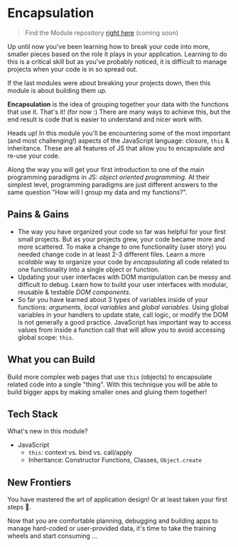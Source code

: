 # Encapsulation

> Find the Module repository [right here]() (coming soon)

Up until now you've been learning how to break your code into more, smaller pieces based on the role it plays in your application.  Learning to do this is a critical skill but as you've probably noticed, it is difficult to manage projects when your code is in so spread out.

If the last modules were about breaking your projects down, then this module is about building them up.

__Encapsulation__ is the idea of grouping together your data with the functions that use it. That's it! (for now :)  There are many ways to achieve this, but the end result is code that is easier to understand and nicer work with.

Heads up!  In this module you'll be encountering some of the most important (and most challenging!) aspects of the JavaScript language: closure, `this` & inheritance.  These are all features of JS that allow you to encapsulate and re-use your code.

Along the way you will get your first introduction to one of the main programming paradigms in JS: _object oriented programming_.  At their simplest level, programming paradigms are just different answers to the same question "How will I group my data and my functions?".

## Pains & Gains

* The way you have organized your code so far was helpful for your first small projects.  But as your projects grew, your code became more and more scattered.  To make a change to one functionality (user story) you needed change code in at least 2-3 different files. Learn a more _scalable_ way to organize your code by _encapsulating_ all code related to one functionality into a single object or function.
* Updating your user interfaces with DOM manipulation can be messy and difficult to debug.  Learn how to build your user interfaces with modular, reusable & testable _DOM components_.
* So far you have learned about 3 types of variables inside of your functions: _arguments_, _local variables_ and _global variables_.  Using global variables in your handlers to update state, call logic, or modify the DOM is not generally a good practice.  JavaScript has important way to access values from inside a function call that will allow you to avoid accessing global scope:  `this`.

## What you can Build

Build more complex web pages that use `this` (objects) to encapsulate related code into a single "thing".  With this technique you will be able to build bigger apps by making smaller ones and gluing them together!

## Tech Stack

What's new in this module?

* JavaScript
  * `this`: context vs. bind vs. call/apply
  * Inheritance: Constructor Functions, Classes, `Object.create`


## New Frontiers

You have mastered the art of application design!  Or at least taken your first steps :hatching_chick:.

Now that you are comfortable planning, debugging and building apps to manage hard-coded or user-provided data, it's time to take the training wheels and start consuming ...


